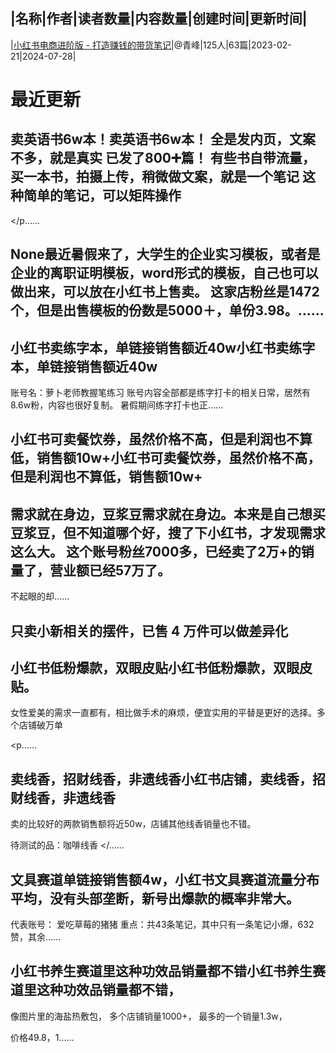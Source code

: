 |名称|作者|读者数量|内容数量|创建时间|更新时间|
---
|[小红书电商进阶版 - 打造赚钱的带货笔记](https://xiaobot.net/p/xiangmu?refer=0b133df9-27dc-423b-8101-639049001c13)|@青峰|125人|63篇|2023-02-21|2024-07-28|

# 最近更新
## 卖英语书6w本！卖英语书6w本！ 全是发内页，文案不多，就是真实 已发了800➕篇！ 有些书自带流量，买一本书，拍摄上传，稍微做文案，就是一个笔记 这种简单的笔记，可以矩阵操作

</p......
## None最近暑假来了，大学生的企业实习模板，或者是企业的离职证明模板，word形式的模板，自己也可以做出来，可以放在小红书上售卖。 这家店粉丝是1472个，但是出售模板的份数是5000＋，单份3.98。......
## 小红书卖练字本，单链接销售额近40w小红书卖练字本，单链接销售额近40w
账号名：萝卜老师教握笔练习
账号内容全部都是练字打卡的相关日常，居然有8.6w粉，内容也很好复制。
暑假期间练字打卡也正......
## 小红书可卖餐饮券，虽然价格不高，但是利润也不算低，销售额10w+小红书可卖餐饮券，虽然价格不高，但是利润也不算低，销售额10w+




## 需求就在身边，豆浆豆需求就在身边。本来是自己想买豆浆豆，但不知道哪个好，搜了下小红书，才发现需求这么大。 这个账号粉丝7000多，已经卖了2万+的销量了，营业额已经57万了。 

不起眼的却......
## 只卖小新相关的摆件，已售 4 万件可以做差异化


## 小红书低粉爆款，双眼皮贴小红书低粉爆款，双眼皮贴。

 女性爱美的需求一直都有，相比做手术的麻烦，便宜实用的平替是更好的选择。多个店铺破万单



<p......
## 卖线香，招财线香，非遗线香小红书店铺，卖线香，招财线香，非遗线香 

卖的比较好的两款销售额将近50w，店铺其他线香销量也不错。

 待测试的品：咖啡线香
</......
## 文具赛道单链接销售额4w，小红书文具赛道流量分布平均，没有头部垄断，新号出爆款的概率非常大。
代表账号： 爱吃草莓的猪猪
重点：共43条笔记，其中只有一条笔记小爆，632赞，其余......
## 小红书养生赛道里这种功效品销量都不错小红书养生赛道里这种功效品销量都不错，
像图片里的海盐热敷包，
多个店铺销量1000+，
最多的一个销量1.3w，

价格49.8，1......

